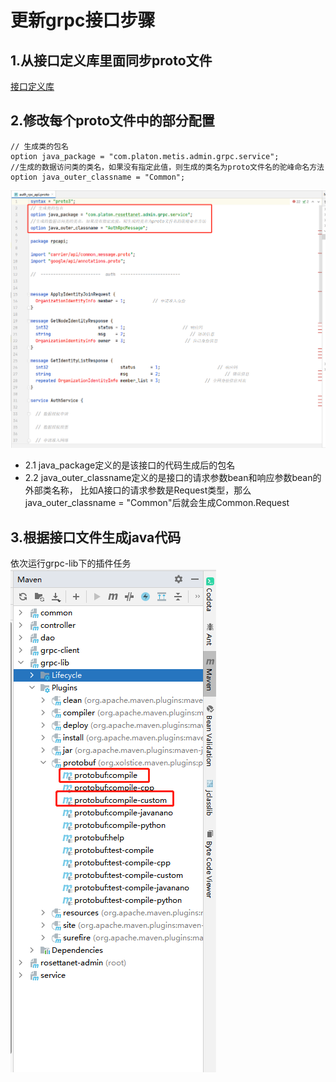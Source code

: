 # 更新grpc接口步骤

## 1.从接口定义库里面同步proto文件
[接口定义库](http://192.168.9.66/Metisnetwork/Metis-Armada-Common)
## 2.修改每个proto文件中的部分配置
```
// 生成类的包名
option java_package = "com.platon.metis.admin.grpc.service";
//生成的数据访问类的类名，如果没有指定此值，则生成的类名为proto文件名的驼峰命名方法
option java_outer_classname = "Common";
```
![proto](./proto.jpg)
+ 2.1 java_package定义的是该接口的代码生成后的包名
+ 2.2 java_outer_classname定义的是接口的请求参数bean和响应参数bean的外部类名称，
比如A接口的请求参数是Request类型，那么java_outer_classname = "Common"后就会生成Common.Request

## 3.根据接口文件生成java代码
依次运行grpc-lib下的插件任务
![插件任务](./任务插件截图.jpg)

